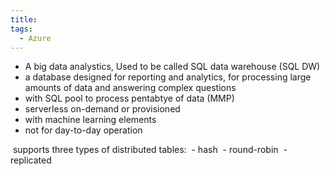 ```yaml
---
title: 
tags:
  - Azure
---
```

- A big data analystics, Used to be called SQL data warehouse (SQL DW)
- a database designed for reporting and analytics, for processing large amounts of data and answering complex questions
- with SQL pool to process pentabtye of data (MMP)
- serverless on-demand or provisioned
- with machine learning elements
- not for day-to-day operation

 supports three types of distributed tables: 
 - hash
 - round-robin
 - replicated